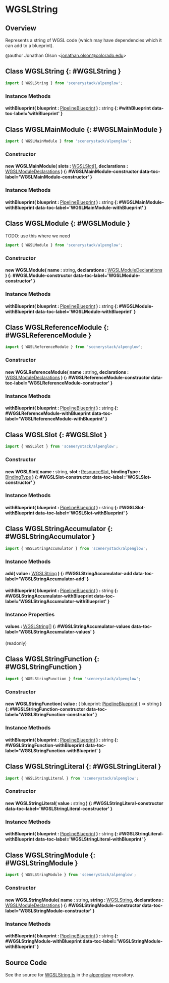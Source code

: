 # WGSLString

## Overview

Represents a string of WGSL code (which may have dependencies which it can add to a blueprint).

@author Jonathan Olson &lt;jonathan.olson@colorado.edu&gt;

## Class WGSLString {: #WGSLString }


```js
import { WGSLString } from 'scenerystack/alpenglow';
```
### Instance Methods

#### withBlueprint( blueprint : <span style="font-weight: 400;">[PipelineBlueprint](../alpenglow/PipelineBlueprint.md)</span> ) : <span style="font-weight: 400;"><span style="color: hsla(calc(var(--md-hue) + 180deg),80%,40%,1);">string</span></span> {: #withBlueprint data-toc-label='withBlueprint' }



## Class WGSLMainModule {: #WGSLMainModule }


```js
import { WGSLMainModule } from 'scenerystack/alpenglow';
```
### Constructor

#### new WGSLMainModule( slots : <span style="font-weight: 400;">[WGSLSlot](../alpenglow/WGSLString.md#WGSLSlot)[]</span>, declarations : <span style="font-weight: 400;">[WGSLModuleDeclarations](../alpenglow/WGSLString.md#WGSLModuleDeclarations)</span> ) {: #WGSLMainModule-constructor data-toc-label='WGSLMainModule-constructor' }

### Instance Methods

#### withBlueprint( blueprint : <span style="font-weight: 400;">[PipelineBlueprint](../alpenglow/PipelineBlueprint.md)</span> ) : <span style="font-weight: 400;"><span style="color: hsla(calc(var(--md-hue) + 180deg),80%,40%,1);">string</span></span> {: #WGSLMainModule-withBlueprint data-toc-label='WGSLMainModule-withBlueprint' }



## Class WGSLModule {: #WGSLModule }


TODO: use this where we need

```js
import { WGSLModule } from 'scenerystack/alpenglow';
```
### Constructor

#### new WGSLModule( name : <span style="font-weight: 400;"><span style="color: hsla(calc(var(--md-hue) + 180deg),80%,40%,1);">string</span></span>, declarations : <span style="font-weight: 400;">[WGSLModuleDeclarations](../alpenglow/WGSLString.md#WGSLModuleDeclarations)</span> ) {: #WGSLModule-constructor data-toc-label='WGSLModule-constructor' }

### Instance Methods

#### withBlueprint( blueprint : <span style="font-weight: 400;">[PipelineBlueprint](../alpenglow/PipelineBlueprint.md)</span> ) : <span style="font-weight: 400;"><span style="color: hsla(calc(var(--md-hue) + 180deg),80%,40%,1);">string</span></span> {: #WGSLModule-withBlueprint data-toc-label='WGSLModule-withBlueprint' }



## Class WGSLReferenceModule {: #WGSLReferenceModule }


```js
import { WGSLReferenceModule } from 'scenerystack/alpenglow';
```
### Constructor

#### new WGSLReferenceModule( name : <span style="font-weight: 400;"><span style="color: hsla(calc(var(--md-hue) + 180deg),80%,40%,1);">string</span></span>, declarations : <span style="font-weight: 400;">[WGSLModuleDeclarations](../alpenglow/WGSLString.md#WGSLModuleDeclarations)</span> ) {: #WGSLReferenceModule-constructor data-toc-label='WGSLReferenceModule-constructor' }

### Instance Methods

#### withBlueprint( blueprint : <span style="font-weight: 400;">[PipelineBlueprint](../alpenglow/PipelineBlueprint.md)</span> ) : <span style="font-weight: 400;"><span style="color: hsla(calc(var(--md-hue) + 180deg),80%,40%,1);">string</span></span> {: #WGSLReferenceModule-withBlueprint data-toc-label='WGSLReferenceModule-withBlueprint' }



## Class WGSLSlot {: #WGSLSlot }


```js
import { WGSLSlot } from 'scenerystack/alpenglow';
```
### Constructor

#### new WGSLSlot( name : <span style="font-weight: 400;"><span style="color: hsla(calc(var(--md-hue) + 180deg),80%,40%,1);">string</span></span>, slot : <span style="font-weight: 400;">[ResourceSlot](../alpenglow/ResourceSlot.md)</span>, bindingType : <span style="font-weight: 400;">[BindingType](../alpenglow/BindingType.md)</span> ) {: #WGSLSlot-constructor data-toc-label='WGSLSlot-constructor' }

### Instance Methods

#### withBlueprint( blueprint : <span style="font-weight: 400;">[PipelineBlueprint](../alpenglow/PipelineBlueprint.md)</span> ) : <span style="font-weight: 400;"><span style="color: hsla(calc(var(--md-hue) + 180deg),80%,40%,1);">string</span></span> {: #WGSLSlot-withBlueprint data-toc-label='WGSLSlot-withBlueprint' }



## Class WGSLStringAccumulator {: #WGSLStringAccumulator }


```js
import { WGSLStringAccumulator } from 'scenerystack/alpenglow';
```
### Instance Methods

#### add( value : <span style="font-weight: 400;">[WGSLString](../alpenglow/WGSLString.md)</span> ) {: #WGSLStringAccumulator-add data-toc-label='WGSLStringAccumulator-add' }

#### withBlueprint( blueprint : <span style="font-weight: 400;">[PipelineBlueprint](../alpenglow/PipelineBlueprint.md)</span> ) : <span style="font-weight: 400;"><span style="color: hsla(calc(var(--md-hue) + 180deg),80%,40%,1);">string</span></span> {: #WGSLStringAccumulator-withBlueprint data-toc-label='WGSLStringAccumulator-withBlueprint' }

### Instance Properties

#### values : <span style="font-weight: 400;">[WGSLString](../alpenglow/WGSLString.md)[]</span> {: #WGSLStringAccumulator-values data-toc-label='WGSLStringAccumulator-values' }

(readonly)



## Class WGSLStringFunction {: #WGSLStringFunction }


```js
import { WGSLStringFunction } from 'scenerystack/alpenglow';
```
### Constructor

#### new WGSLStringFunction( value : <span style="font-weight: 400;">( blueprint: [PipelineBlueprint](../alpenglow/PipelineBlueprint.md) ) =&gt; <span style="color: hsla(calc(var(--md-hue) + 180deg),80%,40%,1);">string</span></span> ) {: #WGSLStringFunction-constructor data-toc-label='WGSLStringFunction-constructor' }

### Instance Methods

#### withBlueprint( blueprint : <span style="font-weight: 400;">[PipelineBlueprint](../alpenglow/PipelineBlueprint.md)</span> ) : <span style="font-weight: 400;"><span style="color: hsla(calc(var(--md-hue) + 180deg),80%,40%,1);">string</span></span> {: #WGSLStringFunction-withBlueprint data-toc-label='WGSLStringFunction-withBlueprint' }



## Class WGSLStringLiteral {: #WGSLStringLiteral }


```js
import { WGSLStringLiteral } from 'scenerystack/alpenglow';
```
### Constructor

#### new WGSLStringLiteral( value : <span style="font-weight: 400;"><span style="color: hsla(calc(var(--md-hue) + 180deg),80%,40%,1);">string</span></span> ) {: #WGSLStringLiteral-constructor data-toc-label='WGSLStringLiteral-constructor' }

### Instance Methods

#### withBlueprint( blueprint : <span style="font-weight: 400;">[PipelineBlueprint](../alpenglow/PipelineBlueprint.md)</span> ) : <span style="font-weight: 400;"><span style="color: hsla(calc(var(--md-hue) + 180deg),80%,40%,1);">string</span></span> {: #WGSLStringLiteral-withBlueprint data-toc-label='WGSLStringLiteral-withBlueprint' }



## Class WGSLStringModule {: #WGSLStringModule }


```js
import { WGSLStringModule } from 'scenerystack/alpenglow';
```
### Constructor

#### new WGSLStringModule( name : <span style="font-weight: 400;"><span style="color: hsla(calc(var(--md-hue) + 180deg),80%,40%,1);">string</span></span>, string : <span style="font-weight: 400;">[WGSLString](../alpenglow/WGSLString.md)</span>, declarations : <span style="font-weight: 400;">[WGSLModuleDeclarations](../alpenglow/WGSLString.md#WGSLModuleDeclarations)</span> ) {: #WGSLStringModule-constructor data-toc-label='WGSLStringModule-constructor' }

### Instance Methods

#### withBlueprint( blueprint : <span style="font-weight: 400;">[PipelineBlueprint](../alpenglow/PipelineBlueprint.md)</span> ) : <span style="font-weight: 400;"><span style="color: hsla(calc(var(--md-hue) + 180deg),80%,40%,1);">string</span></span> {: #WGSLStringModule-withBlueprint data-toc-label='WGSLStringModule-withBlueprint' }



## Source Code

See the source for [WGSLString.ts](https://github.com/phetsims/alpenglow/blob/main/js/webgpu/wgsl/WGSLString.ts) in the [alpenglow](https://github.com/phetsims/alpenglow) repository.
